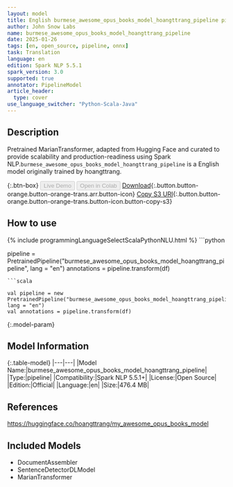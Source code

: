 ```yaml
---
layout: model
title: English burmese_awesome_opus_books_model_hoangttrang_pipeline pipeline MarianTransformer from hoangttrang
author: John Snow Labs
name: burmese_awesome_opus_books_model_hoangttrang_pipeline
date: 2025-01-26
tags: [en, open_source, pipeline, onnx]
task: Translation
language: en
edition: Spark NLP 5.5.1
spark_version: 3.0
supported: true
annotator: PipelineModel
article_header:
  type: cover
use_language_switcher: "Python-Scala-Java"
---
```


## Description

Pretrained MarianTransformer, adapted from Hugging Face and curated to provide scalability and production-readiness using Spark NLP.`burmese_awesome_opus_books_model_hoangttrang_pipeline` is a English model originally trained by hoangttrang.

{:.btn-box}
<button class="button button-orange" disabled>Live Demo</button>
<button class="button button-orange" disabled>Open in Colab</button>
[Download](https://s3.amazonaws.com/auxdata.johnsnowlabs.com/public/models/burmese_awesome_opus_books_model_hoangttrang_pipeline_en_5.5.1_3.0_1737864267541.zip){:.button.button-orange.button-orange-trans.arr.button-icon}
[Copy S3 URI](s3://auxdata.johnsnowlabs.com/public/models/burmese_awesome_opus_books_model_hoangttrang_pipeline_en_5.5.1_3.0_1737864267541.zip){:.button.button-orange.button-orange-trans.button-icon.button-copy-s3}

## How to use



<div class="tabs-box" markdown="1">
{% include programmingLanguageSelectScalaPythonNLU.html %}
```python

pipeline = PretrainedPipeline("burmese_awesome_opus_books_model_hoangttrang_pipeline", lang = "en")
annotations =  pipeline.transform(df)   

```
```scala

val pipeline = new PretrainedPipeline("burmese_awesome_opus_books_model_hoangttrang_pipeline", lang = "en")
val annotations = pipeline.transform(df)

```
</div>

{:.model-param}
## Model Information

{:.table-model}
|---|---|
|Model Name:|burmese_awesome_opus_books_model_hoangttrang_pipeline|
|Type:|pipeline|
|Compatibility:|Spark NLP 5.5.1+|
|License:|Open Source|
|Edition:|Official|
|Language:|en|
|Size:|476.4 MB|

## References

https://huggingface.co/hoangttrang/my_awesome_opus_books_model

## Included Models

- DocumentAssembler
- SentenceDetectorDLModel
- MarianTransformer
